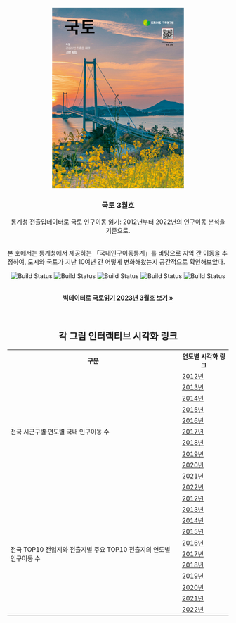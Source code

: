 <!-- KRIHS Magazine Information -->
<br />
<div align="center">
  <a href="https://github.com/ycanns/Graphs">
    <img src="KRIHS_icon/KRIHS_Magazine_202303.png" alt="ci_14" width="300" height="410">
  </a>
  
<h3 align="center">국토 3월호</h3>

  <p align="center">
    통계청 전출입데이터로 국토 인구이동 읽기: 2012년부터 2022년의 인구이동 분석을 기준으로.
    <br /><br /></p><p align="left">
    본 호에서는 통계청에서 제공하는 「국내인구이동통계」를 바탕으로 지역 간 이동을 추정하여, 도시와 국토가 지난 10여년 간 어떻게 변화해왔는지 공간적으로 확인해보았다.<br /></p><p align="center">
    
    
![Build Status](https://img.shields.io/badge/python-python?color=9cf&logo=python)
![Build Status](https://img.shields.io/badge/R-R?color=lightblue&logo=R)
![Build Status](https://img.shields.io/badge/Mapbox-Mapbox?color=black&logo=Mapbox)
![Build Status](https://img.shields.io/badge/leaflet-leaflet?color=green&logo=leaflet)
![Build Status](https://img.shields.io/badge/Jupyter-Jupyter?color=white&logo=Jupyter)

 <br> <a href="https://library.krihs.re.kr/dl_image2/IMG/08/000000035312/SERVICE/000000035312_01.PDF"><strong>빅데이터로 국토읽기 2023년 3월호 보기 »</strong></a>
    <br />

<br> 
  <h2>각 그림 인터랙티브 시각화 링크</h2>

<table style="width:%">
  <tr>
    <th>구분</th>
    <th>연도별 시각화 링크</th>
  </tr>

  <tr>
    <td rowspan="11">전국 시군구별·연도별 국내 인구이동 수</td>
    <td><a href="https://ycanns.github.io/Graphs/POP_move_Ipu_2012.html"> 2012년 </a></td>
      <tr><td><a href="https://ycanns.github.io/Graphs/POP_move_Ipu_2013.html"> 2013년 </a></td></tr>
      <tr><td><a href="https://ycanns.github.io/Graphs/POP_move_Ipu_2014.html"> 2014년 </a></td></tr>
      <tr><td><a href="https://ycanns.github.io/Graphs/POP_move_Ipu_2015.html"> 2015년 </a></td></tr>
      <tr><td><a href="https://ycanns.github.io/Graphs/POP_move_Ipu_2016.html"> 2016년 </a></td></tr>
      <tr><td><a href="https://ycanns.github.io/Graphs/POP_move_Ipu_2017.html"> 2017년 </a></td></tr>
      <tr><td><a href="https://ycanns.github.io/Graphs/POP_move_Ipu_2018.html"> 2018년 </a></td></tr>
      <tr><td><a href="https://ycanns.github.io/Graphs/POP_move_Ipu_2019.html"> 2019년 </a></td></tr>
      <tr><td><a href="https://ycanns.github.io/Graphs/POP_move_Ipu_2020.html"> 2020년 </a></td></tr>
      <tr><td><a href="https://ycanns.github.io/Graphs/POP_move_Ipu_2021.html"> 2021년 </a></td></tr>
      <tr><td><a href="https://ycanns.github.io/Graphs/POP_move_Ipu_2022.html"> 2022년 </a></td></tr>
    <tr>
    <td rowspan="11">전국 TOP10 전입지와 전출지별 주요 TOP10 전출지의 연도별 인구이동 수</td>
    <td><a href="https://ycanns.github.io/Graphs/POP_OD_2012_sub.html"> 2012년 </a></td>
      <tr><td><a href="https://ycanns.github.io/Graphs/POP_OD_2013_sub.html"> 2013년 </a></td></tr>
      <tr><td><a href="https://ycanns.github.io/Graphs/POP_OD_2014_sub.html"> 2014년 </a></td></tr>
      <tr><td><a href="https://ycanns.github.io/Graphs/POP_OD_2015_sub.html"> 2015년 </a></td></tr>
      <tr><td><a href="https://ycanns.github.io/Graphs/POP_OD_2016_sub.html"> 2016년 </a></td></tr>
      <tr><td><a href="https://ycanns.github.io/Graphs/POP_OD_2017_sub.html"> 2017년 </a></td></tr>
      <tr><td><a href="https://ycanns.github.io/Graphs/POP_OD_2018_sub.html"> 2018년 </a></td></tr>
      <tr><td><a href="https://ycanns.github.io/Graphs/POP_OD_2019_sub.html"> 2019년 </a></td></tr>
      <tr><td><a href="https://ycanns.github.io/Graphs/POP_OD_2020_sub.html"> 2020년 </a></td></tr>
      <tr><td><a href="https://ycanns.github.io/Graphs/POP_OD_2021_sub.html"> 2021년 </a></td></tr>
      <tr><td><a href="https://ycanns.github.io/Graphs/POP_OD_2022_sub.html"> 2022년 </a></td></tr>
    <tr>
  </tr>
</table>

  </p>
</div>

